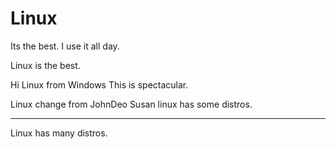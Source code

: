 # Linux

Its the best. I use it all day.

Linux is the best.

Hi Linux from Windows
This is spectacular.

Linux change from JohnDeo Susan
linux has some distros.
<hr>

Linux has many distros.

